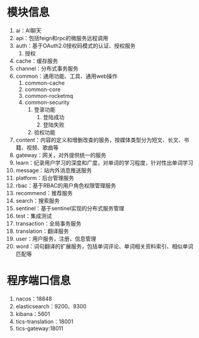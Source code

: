 # 模块信息

1. ai：AI聊天
2. api：包括feign和rpc的微服务远程调用
3. auth：基于OAuth2.0授权码模式的认证、授权服务
   1. 授权
4. cache：缓存服务
5. channel：分布式事务服务
6. common：通用功能、工具、通用web操作
   1. common-cache
   2. common-core
   3. common-rocketmq
   4. common-security
      1. 登录功能
         1. 登陆成功
         2. 登陆失败
      2. 验权功能
7. content：内容的定义和增删改查的服务，按媒体类型分为短文、长文、书籍、视频、歌曲等
8. gateway：网关，对外提供统一的服务
9. learn：纪录用户学习的深度和广度，对单词的学习程度，针对性出单词学习
10. message：站内外消息推送服务
11. platform：后台管理服务
12. rbac：基于RBAC的用户角色权限管理服务
13. recommend：推荐服务
14. search：搜索服务
15. sentinel：基于sentinel实现的分布式服务管理
16. test：集成测试
17. transaction：全局事务服务
18. translation：翻译服务
19. user：用户服务，注册，信息管理
20. word：词句翻译的扩展服务，包括单词评论、单词相关资料索引、相似单词匹配等

# 程序端口信息

1. nacos：18848
2. elasticsearch：9200、9300
3. kibana：5601
4. tics-translation：18001
5. tics-gateway:18011
